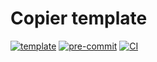 # Copier template

[![template](https://img.shields.io/badge/template-calliecameron%2Fcopier--template-brightgreen)](https://github.com/calliecameron/copier-template)
[![pre-commit](https://img.shields.io/badge/pre--commit-enabled-brightgreen?logo=pre-commit)](https://github.com/pre-commit/pre-commit)
[![CI](https://github.com/calliecameron/copier-template/actions/workflows/ci.yml/badge.svg)](https://github.com/calliecameron/copier-template/actions/workflows/ci.yml)
